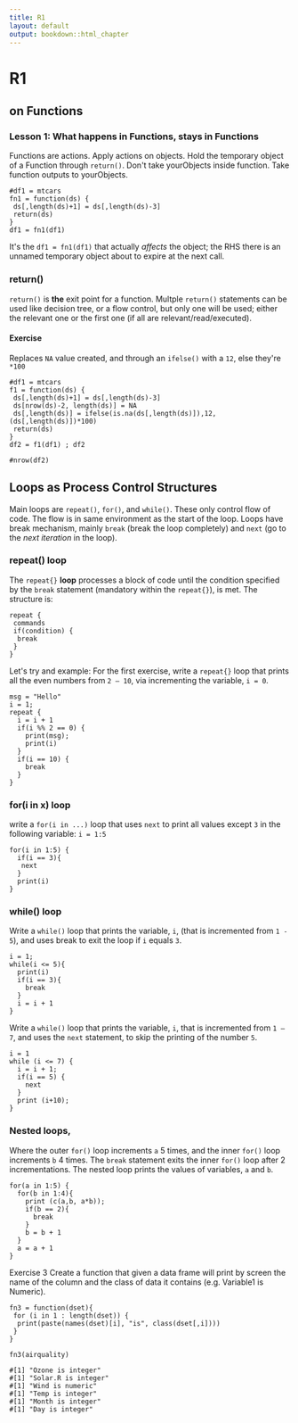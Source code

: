 ```yaml
---
title: R1
layout: default
output: bookdown::html_chapter
---
```


# R1

## on Functions

### Lesson 1: What happens in Functions, stays in Functions
Functions are actions. Apply actions on objects. Hold the temporary object of a Function through `return()`. Don't take yourObjects inside function. Take function outputs to yourObjects.

```{r}
#df1 = mtcars 
fn1 = function(ds) {
 ds[,length(ds)+1] = ds[,length(ds)-3]
 return(ds)
}
df1 = fn1(df1)
```

It's the `df1 = fn1(df1)` that actually *affects* the object; the RHS there is an unnamed temporary object about to expire at the next call.

### return()
`return()` is **the** exit point for a function. Multple `return()` statements can be used like decision tree, or a flow control, but only one will be used; either the relevant one or the first one (if all are relevant/read/executed).

#### Exercise 
Replaces `NA` value created, and through an `ifelse()` with a `12`, else they're `*100` 
```{r}
#df1 = mtcars
f1 = function(ds) {
 ds[,length(ds)+1] = ds[,length(ds)-3]
 ds[nrow(ds)-2, length(ds)] = NA
 ds[,length(ds)] = ifelse(is.na(ds[,length(ds)]),12, (ds[,length(ds)])*100)
 return(ds)
}
df2 = f1(df1) ; df2

#nrow(df2)
```

## Loops as Process Control Structures

Main loops are `repeat()`, `for()`, and `while()`. These only control flow of code. The flow is in same environment as the start of the loop.
Loops have break mechanism, mainly `break` (break the loop completely) and `next` (go to the *next iteration* in the loop).


### repeat() loop
The `repeat{}` **loop** processes a block of code until the condition specified by the `break` statement (mandatory within the `repeat{}`), is met. The structure  is:

```{r}
repeat {
 commands
 if(condition) {
  break
 }
}
```

Let's try and example: For the first exercise, write a `repeat{}` loop that prints all the even numbers from `2 – 10`, via incrementing the variable, `i = 0`.

```{r}
msg = "Hello"
i = 1;
repeat {
  i = i + 1
  if(i %% 2 == 0) {
    print(msg);
    print(i)
  }
  if(i == 10) {
    break
  }
}
```
### for(i in x) loop 
write a `for(i in ...)` loop that uses `next` to print all values except `3` in the following variable: `i = 1:5`
```{r}
for(i in 1:5) {
  if(i == 3){
   next
  }
  print(i) 
}
```

### while() loop
Write a `while()` loop that prints the variable, `i`, (that is incremented from `1 - 5`), and uses break to exit the loop if `i` equals `3`.
```{r}
i = 1;
while(i <= 5){
  print(i)
  if(i == 3){
    break
  }
  i = i + 1
}

```
Write a `while()` loop that prints the variable, `i`, that is incremented from `1 – 7`, and uses the `next` statement, to skip the printing of the number `5`.
```{r}
i = 1
while (i <= 7) {
  i = i + 1;
  if(i == 5) {
    next
  }    
  print (i+10);
}
```

### Nested loops, 
Where the outer `for()` loop increments `a` 5 times, and the inner `for()` loop increments `b` 4 times. The `break` statement exits the inner `for()` loop after 2 incrementations. The nested loop prints the values of variables, `a` and `b`.
```{r}
for(a in 1:5) {
  for(b in 1:4){
    print (c(a,b, a*b));
    if(b == 2){
      break
    }
    b = b + 1  
  }
  a = a + 1  
}
```


Exercise 3
Create a function that given a data frame will print by screen the name of the column and the class of data it contains (e.g. Variable1 is Numeric).

```{r}
fn3 = function(dset){
 for (i in 1 : length(dset)) {
  print(paste(names(dset)[i], "is", class(dset[,i])))
 }
}

fn3(airquality)

#[1] "Ozone is integer"
#[1] "Solar.R is integer"
#[1] "Wind is numeric"
#[1] "Temp is integer"
#[1] "Month is integer"
#[1] "Day is integer"

```
